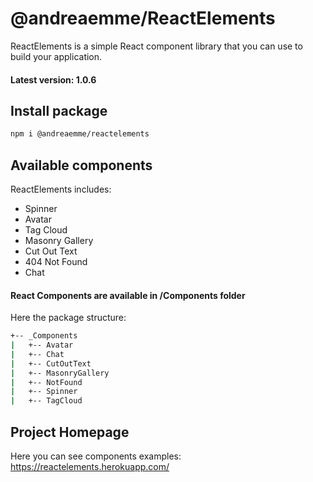 # @andreaemme/ReactElements

ReactElements is a simple React component library that you can use to build your application.

#### Latest version: 1.0.6

## Install package
```sh
npm i @andreaemme/reactelements
```

## Available components
ReactElements includes:
- Spinner
- Avatar
- Tag Cloud
- Masonry Gallery
- Cut Out Text
- 404 Not Found
- Chat

#### React Components are available in /Components folder
Here the package structure:

```sh
+-- _Components
|   +-- Avatar
|   +-- Chat
|   +-- CutOutText
|   +-- MasonryGallery
|   +-- NotFound
|   +-- Spinner
|   +-- TagCloud
```

## Project Homepage
Here you can see components examples: https://reactelements.herokuapp.com/